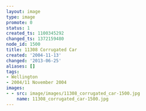 ```yaml
---
layout: image
type: image
promote: 0
status: 1
created_ts: 1100345292
changed_ts: 1372159480
node_id: 1500
title: 11308 Corrugated Car
created: '2004-11-13'
changed: '2013-06-25'
aliases: []
tags:
- Wellington
- 2004/11 November 2004
images:
- - src: image/images/11308_corrugated_car-1500.jpg
    name: 11308_corrugated_car-1500.jpg
---
```


